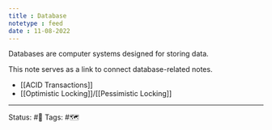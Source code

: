 ```yaml
---
title : Database
notetype : feed
date : 11-08-2022
---
```


Databases are computer systems designed for storing data.

This note serves as a link to connect database-related notes.

- [[ACID Transactions]]
- [[Optimistic Locking]]/[[Pessimistic Locking]]

-----

Status: #🌱 
Tags: #🗺️ 
